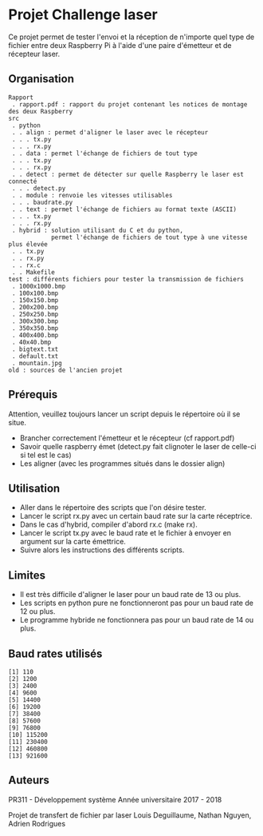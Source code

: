 # Projet Challenge laser

Ce projet permet de tester l'envoi et la réception de n'importe quel type de fichier entre deux Raspberry Pi à l'aide d'une paire d'émetteur et de récepteur laser.

## Organisation

```
Rapport
 . rapport.pdf : rapport du projet contenant les notices de montage des deux Raspberry
src
 . python
 . . align : permet d'aligner le laser avec le récepteur
 . . . tx.py
 . . . rx.py
 . . data : permet l'échange de fichiers de tout type
 . . . tx.py
 . . . rx.py
 . . detect : permet de détecter sur quelle Raspberry le laser est connecté
 . . . detect.py
 . . module : renvoie les vitesses utilisables
 . . . baudrate.py
 . . text : permet l'échange de fichiers au format texte (ASCII)
 . . . tx.py
 . . . rx.py
 . hybrid : solution utilisant du C et du python, 
            permet l'échange de fichiers de tout type à une vitesse plus élevée
 . . tx.py
 . . rx.py
 . . rx.c
 . . Makefile
test : différents fichiers pour tester la transmission de fichiers
 . 1000x1000.bmp
 . 100x100.bmp
 . 150x150.bmp
 . 200x200.bmp
 . 250x250.bmp
 . 300x300.bmp
 . 350x350.bmp
 . 400x400.bmp
 . 40x40.bmp
 . bigtext.txt
 . default.txt
 . mountain.jpg
old : sources de l'ancien projet
```

## Prérequis

Attention, veuillez toujours lancer un script depuis le répertoire où il se situe.

* Brancher correctement l'émetteur et le récepteur (cf rapport.pdf)
* Savoir quelle raspberry émet (detect.py fait clignoter le laser de celle-ci si tel est le cas)
* Les aligner (avec les programmes situés dans le dossier align)

## Utilisation

* Aller dans le répertoire des scripts que l'on désire tester.
* Lancer le script rx.py avec un certain baud rate sur la carte réceptrice.
* Dans le cas d'hybrid, compiler d'abord rx.c (make rx).
* Lancer le script tx.py avec le baud rate et le fichier à envoyer en argument sur la carte émettrice.
* Suivre alors les instructions des différents scripts.

## Limites

* Il est très difficile d'aligner le laser pour un baud rate de 13 ou plus.
* Les scripts en python pure ne fonctionneront pas pour un baud rate de 12 ou plus.
* Le programme hybride ne fonctionnera pas pour un baud rate de 14 ou plus.

## Baud rates utilisés
```
[1] 110
[2] 1200
[3] 2400
[4] 9600
[5] 14400
[6] 19200
[7] 38400
[8] 57600
[9] 76800
[10] 115200
[11] 230400
[12] 460800
[13] 921600
```
## Auteurs 

PR311 - Développement système
Année universitaire 2017 - 2018

Projet de transfert de fichier par laser
Louis Deguillaume, Nathan Nguyen, Adrien Rodrigues
